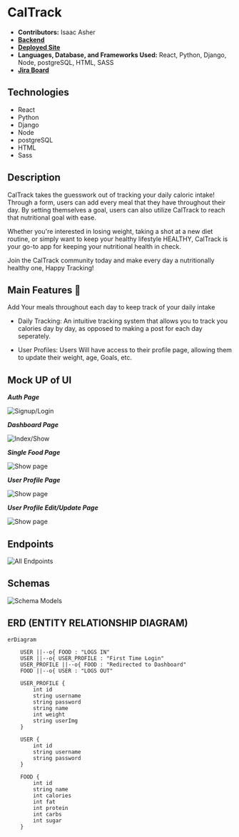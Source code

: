 # CalTrack

- **Contributors:** Isaac Asher
- [**Backend**]()
- [**Deployed Site**]()
- **Languages, Database, and Frameworks Used:** React, Python, Django, Node, postgreSQL, HTML, SASS
- [**Jira Board**](https://id.atlassian.com/invite/p/jira-software?id=gCZCOldCQ92yWtjJuLRvxA)

## Technologies

- React
- Python
- Django
- Node
- postgreSQL
- HTML
- Sass

## Description

CalTrack takes the guesswork out of tracking your daily caloric intake!  Through a form, users can add every meal that they have throughout their day. By setting themselves a goal, users can also utilize CalTrack to reach that nutritional goal with ease.

Whether you're interested in losing weight, taking a shot at a new diet routine, or simply want to keep your healthy lifestyle HEALTHY, CalTrack is your go-to app for keeping your nutritional health in check.

Join the CalTrack community today and make every day a nutritionally healthy one, Happy Tracking!

## Main Features 🍲
Add Your meals throughout each day to keep track of your daily intake

- Daily Tracking: An intuitive tracking system that allows you to track you calories day by day, as opposed to making a post for each day seperately. 

- User Profiles: Users Will have access to their profile page, allowing them to update their weight, age, Goals, etc.

## Mock UP of UI
***Auth Page***

![Signup/Login](https://i.imgur.com/qCPr1yS.png)

***Dashboard Page***

![Index/Show](https://i.imgur.com/TxHmwbp.png)

***Single Food Page***

![Show page](https://i.imgur.com/CjfI8ox.png)

***User Profile Page***

![Show page](https://i.imgur.com/QKQ8KgK.png)

***User Profile Edit/Update Page***

![Show page](https://i.imgur.com/uUTPfss.png)

## Endpoints
![All Endpoints](https://i.imgur.com/Q9MSRJw.png)


## Schemas
![Schema Models](https://i.imgur.com/4yYD6Cs.png)

## ERD (ENTITY RELATIONSHIP DIAGRAM)
``` mermaid
erDiagram
    
    USER ||--o{ FOOD : "LOGS IN"
    USER ||--o{ USER_PROFILE : "First Time Login"
    USER_PROFILE ||--o{ FOOD : "Redirected to Dashboard"
    FOOD ||--o{ USER : "LOGS OUT"
    
    USER_PROFILE {
        int id
        string username
        string password
        string name
        int weight
        string userImg
    }
    
    USER {
        int id
        string username
        string password
    }
    
    FOOD {
        int id
        string name
        int calories
        int fat
        int protein
        int carbs
        int sugar
    }
```